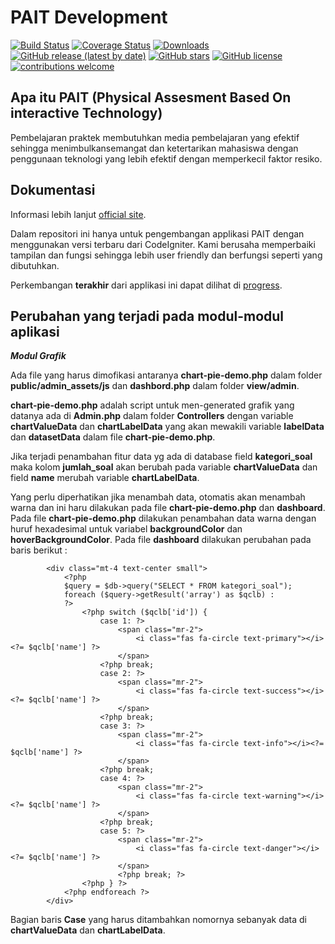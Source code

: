 # PAIT Development

[![Build Status](https://github.com/codeigniter4/CodeIgniter4/workflows/PHPUnit/badge.svg)](https://pait.devinc.website)
[![Coverage Status](https://coveralls.io/repos/github/codeigniter4/CodeIgniter4/badge.svg?branch=develop)](https://pait.devinc.website)
[![Downloads](https://poser.pugx.org/codeigniter4/framework/downloads)](https://pait.devinc.website)
[![GitHub release (latest by date)](https://img.shields.io/github/v/release/codeigniter4/CodeIgniter4)](https://pait.devinc.website)
[![GitHub stars](https://img.shields.io/github/stars/codeigniter4/CodeIgniter4)](https://pait.devinc.website)
[![GitHub license](https://img.shields.io/github/license/codeigniter4/CodeIgniter4)](https://pait.devinc.website)
[![contributions welcome](https://img.shields.io/badge/contributions-welcome-brightgreen.svg?style=flat)](https://pait.devinc.website)
<br>

## Apa itu PAIT (Physical Assesment Based On interactive Technology)

Pembelajaran praktek membutuhkan media pembelajaran yang efektif sehingga menimbulkansemangat dan ketertarikan mahasiswa dengan penggunaan teknologi yang lebih efektif dengan memperkecil faktor resiko.

## Dokumentasi

Informasi lebih lanjut [official site](http://pait.devinc.website).

Dalam repositori ini hanya untuk pengembangan applikasi PAIT dengan menggunakan versi terbaru dari CodeIgniter. Kami berusaha memperbaiki tampilan dan fungsi sehingga lebih user friendly dan berfungsi seperti yang dibutuhkan.

Perkembangan **terakhir** dari applikasi ini dapat dilihat di [progress](http://pait.devinc.website).

## Perubahan yang terjadi pada modul-modul aplikasi

**_Modul Grafik_**

Ada file yang harus dimofikasi antaranya **chart-pie-demo.php** dalam folder **public/admin_assets/js** dan **dashbord.php** dalam folder **view/admin**.

**chart-pie-demo.php** adalah script untuk men-generated grafik yang datanya ada di **Admin.php** dalam folder **Controllers** dengan variable **chartValueData** dan **chartLabelData** yang akan mewakili variable **labelData** dan **datasetData** dalam file **chart-pie-demo.php**.

Jika terjadi penambahan fitur data yg ada di database field **kategori_soal** maka kolom **jumlah_soal** akan berubah pada variable **chartValueData** dan field **name** merubah variable **chartLabelData**.

Yang perlu diperhatikan jika menambah data, otomatis akan menambah warna dan ini haru dilakukan pada file **chart-pie-demo.php** dan **dashboard**. Pada file **chart-pie-demo.php** dilakukan penambahan data warna dengan huruf hexadesimal untuk variabel **backgroundColor** dan **hoverBackgroundColor**. Pada file **dashboard** dilakukan perubahan pada baris berikut :

            <div class="mt-4 text-center small">
                <?php
                $query = $db->query("SELECT * FROM kategori_soal");
                foreach ($query->getResult('array') as $qclb) :
                ?>
                    <?php switch ($qclb['id']) {
                        case 1: ?>
                            <span class="mr-2">
                                <i class="fas fa-circle text-primary"></i><?= $qclb['name'] ?>
                            </span>
                        <?php break;
                        case 2: ?>
                            <span class="mr-2">
                                <i class="fas fa-circle text-success"></i><?= $qclb['name'] ?>
                            </span>
                        <?php break;
                        case 3: ?>
                            <span class="mr-2">
                                <i class="fas fa-circle text-info"></i><?= $qclb['name'] ?>
                            </span>
                        <?php break;
                        case 4: ?>
                            <span class="mr-2">
                                <i class="fas fa-circle text-warning"></i><?= $qclb['name'] ?>
                            </span>
                        <?php break;
                        case 5: ?>
                            <span class="mr-2">
                                <i class="fas fa-circle text-danger"></i><?= $qclb['name'] ?>
                            </span>
                            <?php break; ?>
                    <?php } ?>
                <?php endforeach ?>
            </div>

Bagian baris **Case** yang harus ditambahkan nomornya sebanyak data di **chartValueData** dan **chartLabelData**.
